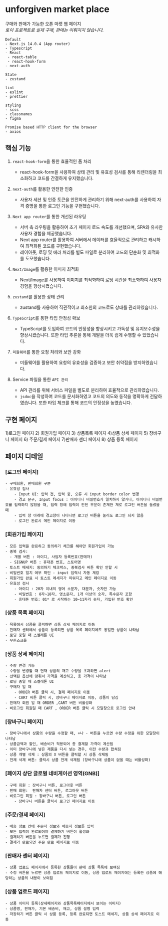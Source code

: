 # unforgiven market place

구매와 판매가 가능한 오픈 마켓 웹 페이지
<br/>
_토이 프로젝트로 실제 구매, 판매는 이뤄지지 않습니다._

```
Default
- Next.js 14.0.4 (App router)
- Typescript
- React
 - react-table
 - react-hook-form
- next-auth

State
- zustand

lint
- eslint
- prettier

styling
- scss
- classnames
- figma

Promise based HTTP client for the browser
- axios
```

## 핵심 기능

1.  `react-hook-form`을 통한 효율적인 폼 처리
    - react-hook-form을 사용하여 상태 관리 및 유효성 검사를 통해 리렌더링을 최소화하고 코드를 간결하게 유지했습니다.
2.  `next-auth`를 활용한 안전한 인증
    - 사용자 세션 및 인증 토큰을 안전하게 관리하기 위해 next-auth를 사용하여 자격 증명을 통한 로그인 기능을 구현했습니다.
3.  `Next app router`를 통한 개선된 라우팅

    - 서버 측 라우팅을 활용하여 초기 페이지 로드 속도를 개선했으며, SPA와 유사한 사용자 경험을 제공했습니다.
    - Next app router를 활용하여 서버에서 데이터를 효율적으로 관리하고 캐시하여 최적화된 코드를 구현했습니다.
    - 레이아웃, 로딩 및 에러 처리를 별도 파일로 분리하여 코드의 단순화 및 최적화를 도모했습니다.

4.  `Next/Image`를 활용한 이미지 최적화

    - Next/Image를 사용하여 이미지를 최적화하여 로딩 시간을 최소화하여 사용자 경험을 향상시켰습니다.

5.  `zustand`를 활용한 상태 관리

    - zustand를 사용하여 직관적이고 최소한의 코드로도 상태를 관리하였습니다.

6.  `TypeScript`를 통한 타입 안정성 확보

    - TypeScript를 도입하여 코드의 안정성을 향상시키고 가독성 및 유지보수성을 향상시켰습니다. 또한 타입 추론을 통해 개발을 더욱 쉽게 수행할 수 있었습니다.

7.  `미들웨어`를 통한 요청 처리와 보안 강화

    - 미들웨어를 활용하여 요청의 유효성을 검증하고 보안 취약점을 방지하였습니다.

8.  Service 파일을 통한 `API 관리`

    - API 관리를 위해 서비스 파일을 별도로 분리하여 효율적으로 관리하였습니다.
    - `jsdoc`을 작성하여 코드를 문서화하였고 코드의 의도와 동작을 명확하게 전달하였습니다. 또한 타입 체크를 통해 코드의 안정성을 높였습니다.

## **구현 페이지**

1)로그인 페이지 2) 회원가입 페이지 3) 상품목록 페이지 4)상품 상세 페이지 5) 장바구니 페이지 6) 주문/결제 페이지 7)판매자 센터 페이지 8) 상품 등록 페이지

## 페이지 디테일

### [로그인 페이지]

    - 구매회원, 판매회원 구분
    - 유효성 검사
        - Input UI: 입력 전, 입력 중, 오류 시 input border color 변경
        - 경고 문구, Input focus : 아이디나 비밀번호가 일치하지 않거나, 아이디나 비밀번호를 입력하지 않았을 때, 입력 창에 입력이 안된 부분이 존재한 채로 로그인 버튼을 눌렀을 때
        - 입력 창 아래에 경고창이 나타나면 로그인 버튼을 눌러도 로그인 되지 않음
        - 로그인 완료시 메인 페이지로 이동

### [회원가입 페이지]

    - 모든 입력을 완료하고 동의하기 체크를 해야만 회원가입이 가능
    - 중복 검사:
      - 개별 버튼 : 아이디, 사업자 등록번호(판매자)
      - SIGNUP 버튼 : 휴대폰 번호, 스토어명
    - 토스트 메세지: 동의하기 체크박스, 중복검사 버튼 확인 안할 시
    - 비밀번호 일치 여부 확인 - input 입력시 자동 체킹
    - 회원가입 완료 시 토스트 메세지가 띄워지고 메인 페이지로 이동
    - 유효성 검사
        - 아이디 : 20자 이내의 영어 소문자, 대문자, 숫자만 가능
        - 비밀번호 : 8자~18자, 영소문자, 1개 이상의 숫자, 특수문자 포함
        - 휴대폰 번호: 01* 로 시작하는 10~11자리 숫자, 가입된 번호 확인

### [상품 목록 페이지]

    - 목록에서 상품을 클릭하면 상품 상세 페이지로 이동
    - 판매자 센터에서 상품이 등록되면 상품 목록 페이지에도 동일한 상품이 나타남
    - 로딩 중일 때 스켈레톤 UI
    - 무한스크롤

### [상품 상세 페이지]

    - 수량 변경 가능
    - 수량을 변경할 때 현재 상품의 재고 수량을 초과하면 alert
    - 선택된 옵션에 맞춰서 가격을 계산하고, 총 가격이 나타남
    - 로딩 중일 때 스켈레톤 UI
    - 구매자 일 때
        - ORDER 버튼 클릭 시, 결제 페이지로 이동
        - CART 버튼 클릭 시, 장바구니 페이지로 이동, 상품이 담김
    - 판매자 회원 일 때 ORDER ,CART 버튼 비활성화
    - 비로그인 회원일 때 CART , ORDER 버튼 클릭 시 모달창으로 로그인 안내

### [장바구니 페이지]

    - 장바구니에서 상품의 수량을 수정할 때, +나 - 버튼을 누르면 수량 수정을 위한 모달창이 나타남
    - 상품금액과 할인, 배송비가 적용되어 총 결제할 가격이 계산됨
    - 이미 장바구니에 넣은 제품을 다시 넣는 경우, 이전 수량과 합쳐짐
    - 상품 개별 삭제 : 상품의 X 버튼을 클릭할 시 상품 삭제됨
    - 전체 삭제 버튼: 클릭시 상품 전체 삭제됨 (장바구니에 상품이 없을 때는 비활성화)

### [페이지 상단 글로벌 네비게이션 영역(GNB)]

    - 구매 회원 : 장바구니 버튼, 로그아웃 버튼
    - 판매 회원:  판매자 센터 버튼, 로그아웃 버튼
    - 비로그인 회원 : 장바구니 버튼, 로그인 버튼
        - 장바구니 버튼을 클릭시 로그인 페이지로 이동

### [주문/결제 페이지]

    - 배송 정보 칸에 주문자 정보와 배송지 정보를 입력
    - 모든 입력이 완료되어야 결제하기 버튼이 활성화
    - 결제하기 버튼을 누르면 결제가 진행
    - 결제가 완료되면 주문 완료 페이지로 이동

### [판매자 센터 페이지]

    - 상품 업로드 페이지에서 등록한 상품들이 판매 상품 목록에 보여짐
    - 수정 버튼을 누르면 상품 업로드 페이지로 이동, 상품 업로드 페이지에는 등록한 상품에 해당하는 상품의 내용이 보여짐

### [상품 업로드 페이지]

    - 상품 이미지 등록(상세페이지와 상품목록페이지에서 보이는 이미지)
    - 상품명, 판매가, 기본 배송비, 재고, 상품 설명 입력
    - 저장하기 버튼 클릭 시 상품 등록, 등록 완료되면 토스트 메세지, 상품 상세 페이지로 이동
